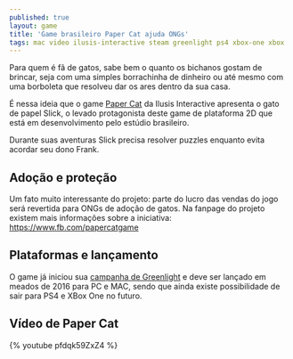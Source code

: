 ```yaml
---
published: true
layout: game
title: 'Game brasileiro Paper Cat ajuda ONGs'
tags: mac video ilusis-interactive steam greenlight ps4 xbox-one xbox
---
```

Para quem é fã de gatos, sabe bem o quanto os bichanos gostam de brincar, seja com uma simples borrachinha de dinheiro ou até mesmo com uma borboleta que resolveu dar os ares dentro da sua casa.

É nessa ideia que o game <a href="http://papercatgame.tumblr.com/" target="_blank">Paper Cat</a>
 da Ilusis Interactive apresenta o gato de papel Slick, o levado protagonista deste game de plataforma 2D que está em desenvolvimento pelo estúdio brasileiro.

Durante suas aventuras Slick precisa resolver puzzles enquanto evita acordar seu dono Frank.




## Adoção e proteção
Um fato muito interessante do projeto: parte do lucro das vendas do jogo será revertida para ONGs de adoção de gatos. Na fanpage do projeto existem mais informações sobre a iniciativa: <a href="https://www.fb.com/papercatgame" target="_blank">https://www.fb.com/papercatgame</a>





## Plataformas e lançamento
O game já iniciou sua <a href="http://steamcommunity.com/sharedfiles/filedetails/?id=499203717" target="_blank">campanha de Greenlight</a>
 e deve ser lançado em meados de 2016 para PC e MAC, sendo que ainda existe possibilidade de sair para PS4 e XBox One no futuro.

## Vídeo de Paper Cat
{% youtube pfdqk59ZxZ4 %}